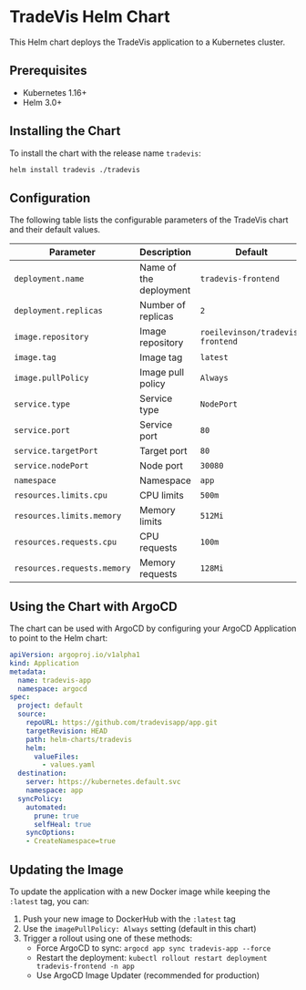 # TradeVis Helm Chart

This Helm chart deploys the TradeVis application to a Kubernetes cluster.

## Prerequisites

- Kubernetes 1.16+
- Helm 3.0+

## Installing the Chart

To install the chart with the release name `tradevis`:

```bash
helm install tradevis ./tradevis
```

## Configuration

The following table lists the configurable parameters of the TradeVis chart and their default values.

| Parameter | Description | Default |
|-----------|-------------|---------|
| `deployment.name` | Name of the deployment | `tradevis-frontend` |
| `deployment.replicas` | Number of replicas | `2` |
| `image.repository` | Image repository | `roeilevinson/tradevis-frontend` |
| `image.tag` | Image tag | `latest` |
| `image.pullPolicy` | Image pull policy | `Always` |
| `service.type` | Service type | `NodePort` |
| `service.port` | Service port | `80` |
| `service.targetPort` | Target port | `80` |
| `service.nodePort` | Node port | `30080` |
| `namespace` | Namespace | `app` |
| `resources.limits.cpu` | CPU limits | `500m` |
| `resources.limits.memory` | Memory limits | `512Mi` |
| `resources.requests.cpu` | CPU requests | `100m` |
| `resources.requests.memory` | Memory requests | `128Mi` |

## Using the Chart with ArgoCD

The chart can be used with ArgoCD by configuring your ArgoCD Application to point to the Helm chart:

```yaml
apiVersion: argoproj.io/v1alpha1
kind: Application
metadata:
  name: tradevis-app
  namespace: argocd
spec:
  project: default
  source:
    repoURL: https://github.com/tradevisapp/app.git
    targetRevision: HEAD
    path: helm-charts/tradevis
    helm:
      valueFiles:
        - values.yaml
  destination:
    server: https://kubernetes.default.svc
    namespace: app
  syncPolicy:
    automated:
      prune: true
      selfHeal: true
    syncOptions:
    - CreateNamespace=true
```

## Updating the Image

To update the application with a new Docker image while keeping the `:latest` tag, you can:

1. Push your new image to DockerHub with the `:latest` tag
2. Use the `imagePullPolicy: Always` setting (default in this chart)
3. Trigger a rollout using one of these methods:
   - Force ArgoCD to sync: `argocd app sync tradevis-app --force`
   - Restart the deployment: `kubectl rollout restart deployment tradevis-frontend -n app`
   - Use ArgoCD Image Updater (recommended for production) 